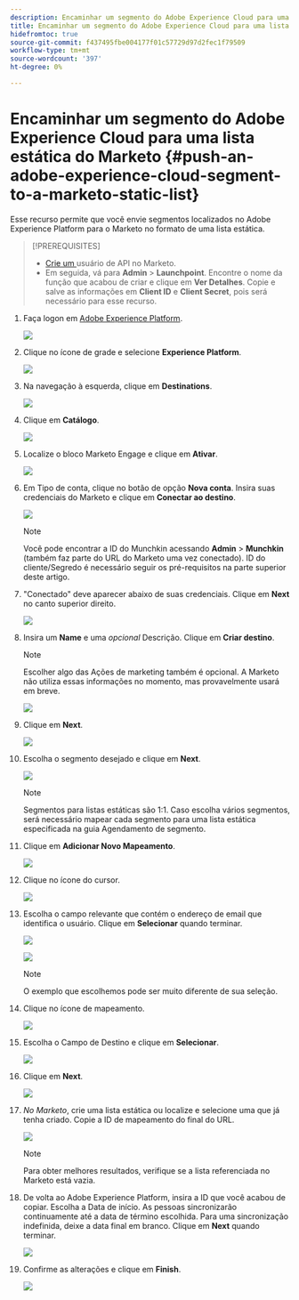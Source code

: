 ```yaml
---
description: Encaminhar um segmento do Adobe Experience Cloud para uma lista estática do Marketo - Documentos do Marketo - Documentação do produto
title: Encaminhar um segmento do Adobe Experience Cloud para uma lista estática do Marketo
hidefromtoc: true
source-git-commit: f437495fbe004177f01c57729d97d2fec1f79509
workflow-type: tm+mt
source-wordcount: '397'
ht-degree: 0%

---
```


# Encaminhar um segmento do Adobe Experience Cloud para uma lista estática do Marketo {#push-an-adobe-experience-cloud-segment-to-a-marketo-static-list}

Esse recurso permite que você envie segmentos localizados no Adobe Experience Platform para o Marketo no formato de uma lista estática.

>[!PREREQUISITES]
>
>* [Crie um ](/help/marketo/product-docs/administration/users-and-roles/create-an-api-only-user.md) usuário de API no Marketo.
>* Em seguida, vá para **Admin** > **Launchpoint**. Encontre o nome da função que acabou de criar e clique em **Ver Detalhes**. Copie e salve as informações em **Client ID** e **Client Secret**, pois será necessário para esse recurso.


1. Faça logon em [Adobe Experience Platform](https://experience.adobe.com/).

   ![](assets/push-an-adobe-experience-cloud-segment-to-a-marketo-static-list-1.png)

1. Clique no ícone de grade e selecione **Experience Platform**.

   ![](assets/push-an-adobe-experience-cloud-segment-to-a-marketo-static-list-2.png)

1. Na navegação à esquerda, clique em **Destinations**.

   ![](assets/push-an-adobe-experience-cloud-segment-to-a-marketo-static-list-3.png)

1. Clique em **Catálogo**.

   ![](assets/push-an-adobe-experience-cloud-segment-to-a-marketo-static-list-4.png)

1. Localize o bloco Marketo Engage e clique em **Ativar**.

   ![](assets/push-an-adobe-experience-cloud-segment-to-a-marketo-static-list-5.png)

1. Em Tipo de conta, clique no botão de opção **Nova conta**. Insira suas credenciais do Marketo e clique em **Conectar ao destino**.

   ![](assets/push-an-adobe-experience-cloud-segment-to-a-marketo-static-list-6.png)

   >[!NOTE]
   >
   >Você pode encontrar a ID do Munchkin acessando **Admin** > **Munchkin** (também faz parte do URL do Marketo uma vez conectado). ID do cliente/Segredo é necessário seguir os pré-requisitos na parte superior deste artigo.

1. &quot;Conectado&quot; deve aparecer abaixo de suas credenciais. Clique em **Next** no canto superior direito.

   ![](assets/push-an-adobe-experience-cloud-segment-to-a-marketo-static-list-7.png)

1. Insira um **Name** e uma _opcional_ Descrição. Clique em **Criar destino**.

   >[!NOTE]
   >
   >Escolher algo das Ações de marketing também é opcional. A Marketo não utiliza essas informações no momento, mas provavelmente usará em breve.

   ![](assets/push-an-adobe-experience-cloud-segment-to-a-marketo-static-list-8.png)

1. Clique em **Next**.

   ![](assets/push-an-adobe-experience-cloud-segment-to-a-marketo-static-list-9.png)

1. Escolha o segmento desejado e clique em **Next**.

   ![](assets/push-an-adobe-experience-cloud-segment-to-a-marketo-static-list-10.png)

   >[!NOTE]
   >
   >Segmentos para listas estáticas são 1:1. Caso escolha vários segmentos, será necessário mapear cada segmento para uma lista estática especificada na guia Agendamento de segmento.

1. Clique em **Adicionar Novo Mapeamento**.

   ![](assets/push-an-adobe-experience-cloud-segment-to-a-marketo-static-list-11.png)

1. Clique no ícone do cursor.

   ![](assets/push-an-adobe-experience-cloud-segment-to-a-marketo-static-list-12.png)

1. Escolha o campo relevante que contém o endereço de email que identifica o usuário. Clique em **Selecionar** quando terminar.

   ![](assets/push-an-adobe-experience-cloud-segment-to-a-marketo-static-list-13.png)

   ![](assets/push-an-adobe-experience-cloud-segment-to-a-marketo-static-list-14.png)


   >[!NOTE]
   >
   >O exemplo que escolhemos pode ser muito diferente de sua seleção.

1. Clique no ícone de mapeamento.

   ![](assets/push-an-adobe-experience-cloud-segment-to-a-marketo-static-list-15.png)

1. Escolha o Campo de Destino e clique em **Selecionar**.

   ![](assets/push-an-adobe-experience-cloud-segment-to-a-marketo-static-list-16.png)

1. Clique em **Next**.

   ![](assets/push-an-adobe-experience-cloud-segment-to-a-marketo-static-list-17.png)

1. _No Marketo_, crie uma lista estática ou localize e selecione uma que já tenha criado. Copie a ID de mapeamento do final do URL.

   ![](assets/push-an-adobe-experience-cloud-segment-to-a-marketo-static-list-18.png)

   >[!NOTE]
   >
   >Para obter melhores resultados, verifique se a lista referenciada no Marketo está vazia.

1. De volta ao Adobe Experience Platform, insira a ID que você acabou de copiar. Escolha a Data de início. As pessoas sincronizarão continuamente até a data de término escolhida. Para uma sincronização indefinida, deixe a data final em branco. Clique em **Next** quando terminar.

   ![](assets/push-an-adobe-experience-cloud-segment-to-a-marketo-static-list-19.png)

1. Confirme as alterações e clique em **Finish**.

   ![](assets/push-an-adobe-experience-cloud-segment-to-a-marketo-static-list-20.png)
